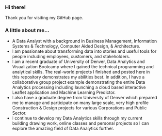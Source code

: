 ###  Hi there!   
Thank you for visiting my GitHub page.   
###  A little about me...
  - A Data Analyst with a background in Business Management,  Information Systems & Technology, Computer Aided Design, & Architecture.  
  - I am passionate about transforming data into stories and useful tools for people including employees, customers, and stakeholders.   
  - I am a recent graduate of University of Denver, Data Analytics and Visualization Bootcamp where I gained the technical programming and analytical skills.  The real-world projects I finished and posted here in this repository demonstrates my abilities best.  In addition, I have a collaborative group project example demonstrating the entire Data Analytics processing including launching a cloud based interactive Leaflet application and Machine Learning Predictor. 
  - I also have a graduate degree from University of Denver which prepared me to manage and participate on many large scale, very high profile Construction & Design projects for various Corporations and Public Sector.      
  - I continue to develop my Data Analytics skills through my current building drawing work, online classes and personal projects so I can explore the amazing field of Data Analytics further.    
